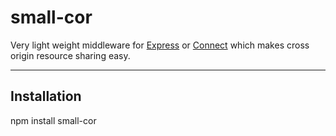 small-cor
========

Very light weight middleware for [Express](https://github.com/visionmedia/express) or [Connect](https://github.com/senchalabs/connect) which makes cross origin resource sharing easy.

---

## Installation

npm install small-cor



